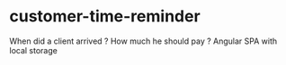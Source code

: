 # customer-time-reminder
When did a client arrived ? How much he should pay ? Angular SPA with local storage
